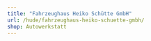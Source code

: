 ```yaml
---
title: "Fahrzeughaus Heiko Schütte GmbH"
url: /hude/fahrzeughaus-heiko-schuette-gmbh/
shop: Autowerkstatt
---
```

